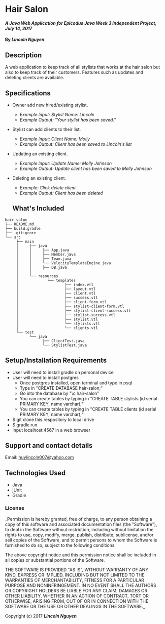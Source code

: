 # Hair Salon

#### _A Java Web Application for Epicodus Java Week 3 Independent Project, July 14, 2017_

#### By _**Lincoln Nguyen**_

## Description

A web application to keep track of all stylists that works at the hair salon but also to keep track of their customers. Features such as updates and deleting clients are available.

## Specifications

* Owner add new hired/existing stylist.
  * _Example Input: Stylist Name: Lincoln_
  * _Example Output: "Your stylist has been saved."_
* Stylist can add clients to their list.
  * _Example Input: Client Name: Molly_
  * _Example Output: Client has been saved to Lincoln's list_
* Updating an existing client.
  * _Example Input: Update Name: Molly Johnson_
  * _Example Output: Update client has been saved to Molly Johnson_
* Deleting an existing client.
  * _Example: Click delete client_
  * _Example Output: Client has been deleted_

  ## What's Included

```
hair-salon
├── README.md
├── build.gradle
├── .gitignore
└── src
     ├── main
     │     ├── java
     │     │     ├── App.java
     │     │     ├── Member.java
     │     │     ├── Team.java
     │     │     └── VelocityTemplateEngine.java
     │     │     ├── DB.java
     │     │  
     │     └── resources
     │             └── templates
     │                     ├── index.vtl
     │                     ├── layout.vtl
     │                     ├── client.vtl
     │                     ├── success.vtl
     │                     ├── client-form.vtl
     │                     ├── stylist-client-form.vtl
     │                     ├── stylist-client-success.vtl
     │                     ├── stylist-success.vtl
     │                     ├── stylist.vtl
     │                     └── stylists.vtl
     |                     └── clients.vtl
     └── test
           └── java
                 ├── ClientTest.java
                 └── StylistTest.java
```

## Setup/Installation Requirements

* User will need to install gradle on personal device
* User will need to install postgres
  * Once postgres installed, open terminal and type in psql
  * Type in "CREATE DATABASE hair-salon;"
  * Go into the database by "\c hair-salon"
  * You can create tables by typing in "CREATE TABLE stylists (id serial PRIMARY KEY, name varchar);"
  * You can create tables by typing in "CREATE TABLE clients (id serial PRIMARY KEY, name varchar);"
* $ git clone this respository to local drive
* $ gradle run
* Input localhost:4567 in a web browser

## Support and contact details

Email: huylincoln007@yahoo.com

## Technologies Used

* Java
* jUnit
* Gradle

### License

_Permission is hereby granted, free of charge, to any person obtaining a copy of this software and associated documentation files (the "Software"), to deal in the Software without restriction, including without limitation the rights to use, copy, modify, merge, publish, distribute, sublicense, and/or sell copies of the Software, and to permit persons to whom the Software is furnished to do so, subject to the following conditions:

The above copyright notice and this permission notice shall be included in all copies or substantial portions of the Software.

THE SOFTWARE IS PROVIDED "AS IS", WITHOUT WARRANTY OF ANY KIND, EXPRESS OR IMPLIED, INCLUDING BUT NOT LIMITED TO THE WARRANTIES OF MERCHANTABILITY, FITNESS FOR A PARTICULAR PURPOSE AND NONINFRINGEMENT. IN NO EVENT SHALL THE AUTHORS OR COPYRIGHT HOLDERS BE LIABLE FOR ANY CLAIM, DAMAGES OR OTHER LIABILITY, WHETHER IN AN ACTION OF CONTRACT, TORT OR OTHERWISE, ARISING FROM, OUT OF OR IN CONNECTION WITH THE SOFTWARE OR THE USE OR OTHER DEALINGS IN THE SOFTWARE._

Copyright (c) 2017 **_Lincoln Nguyen_**
